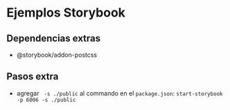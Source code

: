 # Ejemplos Storybook

## Dependencias extras

- @storybook/addon-postcss

## Pasos extra

- agregar ` -s ./public` al commando en el `package.json`: `start-storybook -p 6006 -s ./public`
